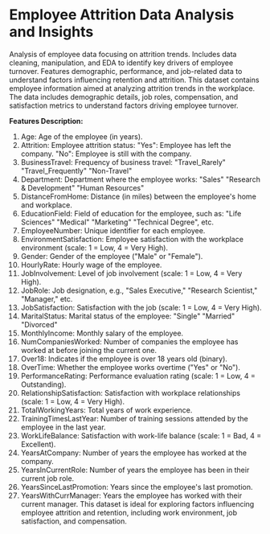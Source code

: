 # Employee Attrition Data Analysis and Insights
Analysis of employee data focusing on attrition trends. Includes data cleaning, manipulation, and EDA to identify key drivers of employee turnover. Features demographic, performance, and job-related data to understand factors influencing retention and attrition.
This dataset contains employee information aimed at analyzing attrition trends in the workplace. The data includes demographic details, job roles, compensation, and satisfaction metrics to understand factors driving employee turnover.

**Features Description:**
1) Age: Age of the employee (in years).
2) Attrition: Employee attrition status:
"Yes": Employee has left the company.
"No": Employee is still with the company.
3) BusinessTravel: Frequency of business travel:
"Travel_Rarely"
"Travel_Frequently"
"Non-Travel"
4) Department: Department where the employee works:
"Sales"
"Research & Development"
"Human Resources"
5) DistanceFromHome: Distance (in miles) between the employee's home and workplace.
6) EducationField: Field of education for the employee, such as:
"Life Sciences"
"Medical"
"Marketing"
"Technical Degree", etc.
7) EmployeeNumber: Unique identifier for each employee.
8) EnvironmentSatisfaction: Employee satisfaction with the workplace environment (scale: 1 = Low, 4 = Very High).
9) Gender: Gender of the employee ("Male" or "Female").
10) HourlyRate: Hourly wage of the employee.
11) JobInvolvement: Level of job involvement (scale: 1 = Low, 4 = Very High).
12) JobRole: Job designation, e.g., "Sales Executive," "Research Scientist," "Manager," etc.
13) JobSatisfaction: Satisfaction with the job (scale: 1 = Low, 4 = Very High).
14) MaritalStatus: Marital status of the employee:
"Single"
"Married"
"Divorced"
15) MonthlyIncome: Monthly salary of the employee.
16) NumCompaniesWorked: Number of companies the employee has worked at before joining the current one.
17) Over18: Indicates if the employee is over 18 years old (binary).
18) OverTime: Whether the employee works overtime ("Yes" or "No").
19) PerformanceRating: Performance evaluation rating (scale: 1 = Low, 4 = Outstanding).
20) RelationshipSatisfaction: Satisfaction with workplace relationships (scale: 1 = Low, 4 = Very High).
21) TotalWorkingYears: Total years of work experience.
22) TrainingTimesLastYear: Number of training sessions attended by the employee in the last year.
23) WorkLifeBalance: Satisfaction with work-life balance (scale: 1 = Bad, 4 = Excellent).
24) YearsAtCompany: Number of years the employee has worked at the company.
25) YearsInCurrentRole: Number of years the employee has been in their current job role.
26) YearsSinceLastPromotion: Years since the employee's last promotion.
27) YearsWithCurrManager: Years the employee has worked with their current manager.
This dataset is ideal for exploring factors influencing employee attrition and retention, including work environment, job satisfaction, and compensation.
